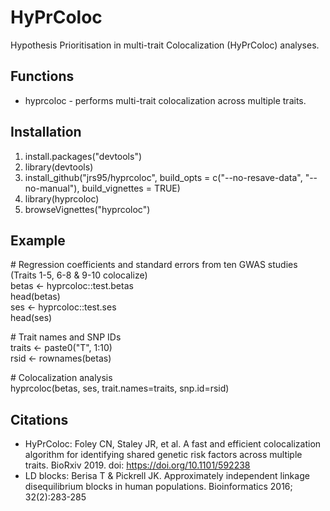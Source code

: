 # HyPrColoc
Hypothesis Prioritisation in multi-trait Colocalization (HyPrColoc) analyses.

## Functions
* hyprcoloc - performs multi-trait colocalization across multiple traits.  

## Installation
1. install.packages("devtools")
2. library(devtools)
3. install_github("jrs95/hyprcoloc", build_opts = c("--no-resave-data", "--no-manual"), build_vignettes = TRUE)
4. library(hyprcoloc)
5. browseVignettes("hyprcoloc")

## Example
\# Regression coefficients and standard errors from ten GWAS studies (Traits 1-5, 6-8 & 9-10 colocalize)  
betas <- hyprcoloc::test.betas  
head(betas)  
ses <- hyprcoloc::test.ses  
head(ses)  
  
\# Trait names and SNP IDs  
traits <- paste0("T", 1:10)  
rsid <- rownames(betas)  

\# Colocalization analysis  
hyprcoloc(betas, ses, trait.names=traits, snp.id=rsid)  

## Citations
* HyPrColoc: Foley CN, Staley JR, et al. A fast and efficient colocalization algorithm for identifying shared genetic risk factors across multiple traits. BioRxiv 2019. doi: https://doi.org/10.1101/592238
* LD blocks: Berisa T & Pickrell JK. Approximately independent linkage disequilibrium blocks in human populations. Bioinformatics 2016; 32(2):283-285
